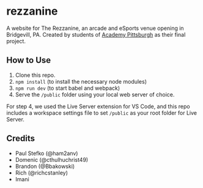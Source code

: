 # rezzanine
A website for The Rezzanine, an arcade and eSports venue opening in Bridgevill, PA. Created by students of [Academy Pittsburgh] as their final project.

## How to Use

1. Clone this repo.
2. `npm install` (to install the necessary node modules)
3. `npm run dev` (to start babel and webpack)
4. Serve the `/public` folder using your local web server of choice.

For step 4, we used the Live Server extension for VS Code, and this repo includes a workspace settings file to set `/public` as your root folder for Live Server.

## Credits

- Paul Stefko (@ham2anv)
- Domenic (@cthulhuchrist49)
- Brandon (@Bbakowski)
- Rich  (@richcstanley)
- Imani 

[Academy Pittsburgh]: https://www.academypgh.com/